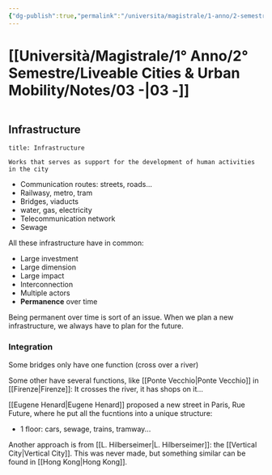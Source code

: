 ```yaml
---
{"dg-publish":true,"permalink":"/universita/magistrale/1-anno/2-semestre/liveable-cities-and-urban-mobility/notes/03/","tags":["UNI"]}
---
```


# [[Università/Magistrale/1° Anno/2° Semestre/Liveable Cities & Urban Mobility/Notes/03 -\|03 -]]

```table-of-contents
```


## Infrastructure

```ad-Definizione
title: Infrastructure

Works that serves as support for the development of human activities in the city

```


- Communication routes: streets, roads...
- Railwasy, metro, tram
- Bridges, viaducts
- water, gas, electricity
- Telecommunication network
- Sewage

All these infrastructure have in common:
- Large investment
- Large dimension
- Large impact
- Interconnection
- Multiple actors
- **Permanence** over time

Being permanent over time is sort of an issue. When we plan a new infrastructure, we always have to plan for the future.

### Integration

Some bridges only have one function (cross over a river)

Some other have several functions, like [[Ponte Vecchio\|Ponte Vecchio]] in [[Firenze\|Firenze]]: It crosses the river, it has shops on it...

[[Eugene Henard\|Eugene Henard]] proposed a new street in Paris, Rue Future, where he put all the fucntions into a unique structure:
- 1 floor: cars, sewage, trains, tramway...

Another approach is from [[L. Hilberseimer\|L. Hilberseimer]]: the [[Vertical City\|Vertical City]]. This was never made, but something similar can be found in [[Hong Kong\|Hong Kong]].


